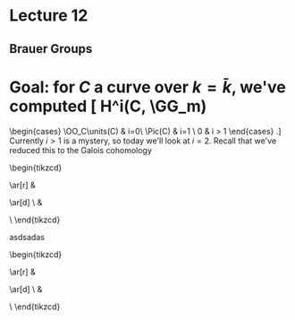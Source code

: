 # Lecture 12

## Brauer Groups

Goal: for $C$ a curve over $k=\bar k$, we've computed
\[ 
H^i(C, \GG_m) 
= 
\begin{cases}
\OO_C\units(C) & i=0\\
\Pic(C) & i=1 \\
0 & i > 1
\end{cases}
.\]
Currently $i>1$ is a mystery, so today we'll look at $i=2$.
Recall that we've reduced this to the Galois cohomology

\begin{tikzcd}
 
  \ar[r] 
& 

  \ar[d] 
\\
& 
 
\\
\end{tikzcd}    

asdsadas


\begin{tikzcd}
 
  \ar[r] 
& 

  \ar[d] 
\\
& 
 
\\
\end{tikzcd}
